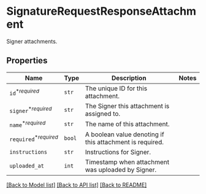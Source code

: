 # SignatureRequestResponseAttachment

Signer attachments.

## Properties
Name | Type | Description | Notes
------------ | ------------- | ------------- | -------------
| `id`<sup>*_required_</sup> | ```str``` |  The unique ID for this attachment.  |  |
| `signer`<sup>*_required_</sup> | ```str``` |  The Signer this attachment is assigned to.  |  |
| `name`<sup>*_required_</sup> | ```str``` |  The name of this attachment.  |  |
| `required`<sup>*_required_</sup> | ```bool``` |  A boolean value denoting if this attachment is required.  |  |
| `instructions` | ```str``` |  Instructions for Signer.  |  |
| `uploaded_at` | ```int``` |  Timestamp when attachment was uploaded by Signer.  |  |

[[Back to Model list]](../README.md#documentation-for-models) [[Back to API list]](../README.md#documentation-for-api-endpoints) [[Back to README]](../README.md)

